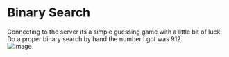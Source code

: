 # Binary Search

Connecting to the server its a simple guessing game with a little bit of luck. Do a proper binary search by hand the number I got was 912.</br>
![image](https://github.com/user-attachments/assets/babb565c-6f4f-4a01-987d-414c2ca845d6)
